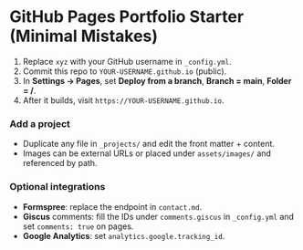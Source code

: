 # GitHub Pages Portfolio Starter (Minimal Mistakes)

1) Replace `xyz` with your GitHub username in `_config.yml`.
2) Commit this repo to `YOUR-USERNAME.github.io` (public).
3) In **Settings → Pages**, set **Deploy from a branch**, **Branch = main**, **Folder = /**.
4) After it builds, visit `https://YOUR-USERNAME.github.io`.

### Add a project
- Duplicate any file in `_projects/` and edit the front matter + content.
- Images can be external URLs or placed under `assets/images/` and referenced by path.

### Optional integrations
- **Formspree**: replace the endpoint in `contact.md`.
- **Giscus** comments: fill the IDs under `comments.giscus` in `_config.yml` and set `comments: true` on pages.
- **Google Analytics**: set `analytics.google.tracking_id`.
